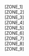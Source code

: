 <div class="row">
    <div class="col-md-4" data-zone="ZONE_1">[ZONE_1]</div>
	<div class="col-md-4" data-zone="ZONE_2">[ZONE_2]</div>
    <div class="col-md-4" data-zone="ZONE_3">[ZONE_3]</div>
</div>
<div class="row">
    <div class="col-md-4" data-zone="ZONE_4">[ZONE_4]</div>
    <div class="col-md-4" data-zone="ZONE_5">[ZONE_5]</div>
    <div class="col-md-4" data-zone="ZONE_6">[ZONE_6]</div>
</div>
<div class="row">
    <div class="col-md-4" data-zone="ZONE_7">[ZONE_7]</div>
    <div class="col-md-4" data-zone="ZONE_8">[ZONE_8]</div>
    <div class="col-md-4" data-zone="ZONE_9">[ZONE_9]</div>
</div>


